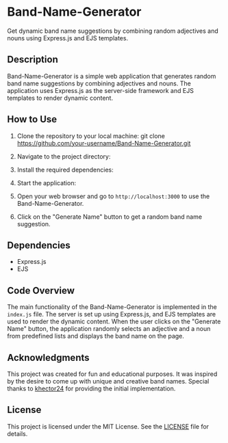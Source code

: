 # Band-Name-Generator
Get dynamic band name suggestions by combining random adjectives and nouns using Express.js and EJS templates.


## Description

Band-Name-Generator is a simple web application that generates random band name suggestions by combining adjectives and nouns. The application uses Express.js as the server-side framework and EJS templates to render dynamic content.

## How to Use

1. Clone the repository to your local machine:
    git clone https://github.com/your-username/Band-Name-Generator.git


2. Navigate to the project directory:


3. Install the required dependencies:


4. Start the application:


5. Open your web browser and go to `http://localhost:3000` to use the Band-Name-Generator.

6. Click on the "Generate Name" button to get a random band name suggestion.

## Dependencies

- Express.js
- EJS

## Code Overview

The main functionality of the Band-Name-Generator is implemented in the `index.js` file. The server is set up using Express.js, and EJS templates are used to render the dynamic content. When the user clicks on the "Generate Name" button, the application randomly selects an adjective and a noun from predefined lists and displays the band name on the page.

## Acknowledgments

This project was created for fun and educational purposes. It was inspired by the desire to come up with unique and creative band names. Special thanks to [khector24](https://github.com/khector24) for providing the initial implementation.

## License

This project is licensed under the MIT License. See the [LICENSE](LICENSE) file for details.


